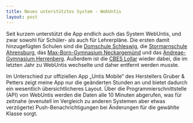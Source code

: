 ```yaml
---
title: Neues unterstütztes System - WebUntis
layout: post
---
```


Seit kurzem unterstützt die App endlich auch das System WebUntis, und zwar sowohl für Schüler- als auch für Lehrerpläne.
Die ersten damit hinzugefügten Schulen sind die [Domschule Schleswig](http://www.domschule-sl.de/), die
[Stormarnschule Ahrensburg](http://www.stormarnschule.de/), das
[Max-Born-Gymnasium Neckargemünd](http://www.gymnasium-neckargemuend.de/web/index.php) und das
[Andreae-Gymnasium Herrenberg](http://www.andreae-gymnasium.de/). Außerdem ist die
[CBES Lollar](http://www.cbes-lollar.de/) wieder dabei, die im letzten Jahr zu WebUntis wechselte und daher entfernt
werden musste.

Im Unterschied zur offiziellen App „Untis Mobile“ des Herstellers Gruber & Petters zeigt meine App nur die geänderten
Stunden an und bietet dadurch ein wesentlich übersichtlicheres Layout. Über die Programmierschnittstelle (API) von
WebUntis werden die Daten alle 10 Minuten abgerufen, was für zeitnahe (evenutell im Vergleich zu anderen Systemen aber
etwas verzögerte) Push-Benachrichtigungen bei Änderungen für die gewählte Klasse sorgt.